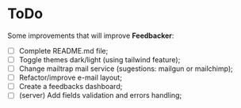 # ToDo

Some improvements that will improve **Feedbacker**:

- [ ] Complete README.md file;
- [ ] Toggle themes dark/light (using tailwind feature);
- [ ] Change mailtrap mail service (sugestions: mailgun or mailchimp);
- [ ] Refactor/improve e-mail layout;
- [ ] Create a feedbacks dashboard;
- [ ] (server) Add fields validation and errors handling;
